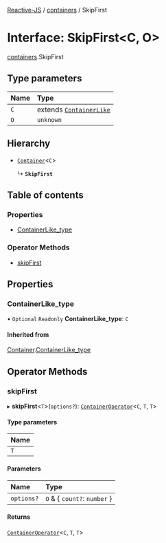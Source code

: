[Reactive-JS](../README.md) / [containers](../modules/containers.md) / SkipFirst

# Interface: SkipFirst<C, O\>

[containers](../modules/containers.md).SkipFirst

## Type parameters

| Name | Type |
| :------ | :------ |
| `C` | extends [`ContainerLike`](containers.ContainerLike.md) |
| `O` | `unknown` |

## Hierarchy

- [`Container`](containers.Container.md)<`C`\>

  ↳ **`SkipFirst`**

## Table of contents

### Properties

- [ContainerLike\_type](containers.SkipFirst.md#containerlike_type)

### Operator Methods

- [skipFirst](containers.SkipFirst.md#skipfirst)

## Properties

### ContainerLike\_type

• `Optional` `Readonly` **ContainerLike\_type**: `C`

#### Inherited from

[Container](containers.Container.md).[ContainerLike_type](containers.Container.md#containerlike_type)

## Operator Methods

### skipFirst

▸ **skipFirst**<`T`\>(`options?`): [`ContainerOperator`](../modules/containers.md#containeroperator)<`C`, `T`, `T`\>

#### Type parameters

| Name |
| :------ |
| `T` |

#### Parameters

| Name | Type |
| :------ | :------ |
| `options?` | `O` & { `count?`: `number`  } |

#### Returns

[`ContainerOperator`](../modules/containers.md#containeroperator)<`C`, `T`, `T`\>
